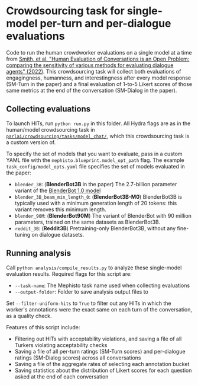 # Crowdsourcing task for single-model per-turn and per-dialogue evaluations

Code to run the human crowdworker evaluations on a single model at a time from [Smith, et al. "Human Evaluation of Conversations is an Open Problem: comparing the sensitivity of various methods for evaluating dialogue agents" (2022)](https://arxiv.org/abs/2201.04723). This crowdsourcing task will collect both evaluations of engagingness, humanness, and interestingness after every model response (SM-Turn in the paper) and a final evaluation of 1-to-5 Likert scores of those same metrics at the end of the conversation (SM-Dialog in the paper).

## Collecting evaluations

To launch HITs, run `python run.py` in this folder. All Hydra flags are as in the human/model crowdsourcing task in [`parlai/crowdsourcing/tasks/model_chat/`](https://github.com/facebookresearch/ParlAI/tree/main/parlai/crowdsourcing/tasks/model_chat), which this crowdsourcing task is a custom version of.

To specify the set of models that you want to evaluate, pass in a custom YAML file with the `mephisto.blueprint.model_opt_path` flag. The example `task_config/model_opts.yaml` file specifies the set of models evaluated in the paper:
- `blender_3B`: (**BlenderBot3B** in the paper) The 2.7-billion parameter variant of the [BlenderBot 1.0 model](https://parl.ai/projects/recipes/)
- `blender_3B_beam_min_length_0`: (**BlenderBot3B-M0**) BlenderBot3B is typically used with a minimum generation length of 20 tokens: this variant removes this minimum length.
- `blender_90M`: (**BlenderBot90M**) The variant of BlenderBot with 90 million parameters, trained on the same datasets as BlenderBot3B.
- `reddit_3B`: (**Reddit3B**) Pretraining-only BlenderBot3B, without any fine-tuning on dialogue datasets.

## Running analysis

Call `python analysis/compile_results.py` to analyze these single-model evaluation results. Required flags for this script are:
- `--task-name`: The Mephisto task name used when collecting evaluations
- `--output-folder`: Folder to save analysis output files to

Set `--filter-uniform-hits` to `True` to filter out any HITs in which the worker's annotations were the exact same on each turn of the conversation, as a quality check.

Features of this script include:
- Filtering out HITs with acceptability violations, and saving a file of all Turkers violating acceptability checks
- Saving a file of all per-turn ratings (SM-Turn scores) and per-dialogue ratings (SM-Dialog scores) across all conversations
- Saving a file of the aggregate rates of selecting each annotation bucket
- Saving statistics about the distribution of Likert scores for each question asked at the end of each conversation

